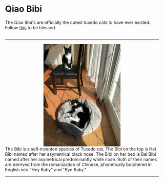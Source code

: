 # Qiao Bibi
The Qiao Bibi's are officially the cutest tuxedo cats to have ever existed. Follow [this](https://www.instagram.com/qiao.bibi/) to be blessed.
<br><br>
<hr>
 <img src="IMG_8368.jpeg" style= "display: block;
  margin-left: auto;
  margin-right: auto;
  width: 50%;">
The Bibi is a self-invented species of Tuxedo cat. The Bibi on the top is Hei Bibi named after her asymetrical black nose. The Bibi on her bed is Bai Bibi named after her 
asymetrical predominantly white nose. Both of their names are derrived from the romanization of Chinese, phonetically butchered in English into "Hey Baby" and "Bye Baby."
<hr>
